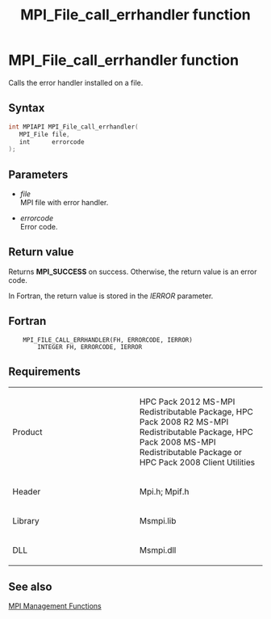 ﻿---
title: MPI_File_call_errhandler function
TOCTitle: MPI_File_call_errhandler function
ms:assetid: 9a05a4b8-ee76-4c16-b5c6-57b744a383c3
ms:mtpsurl: https://msdn.microsoft.com/en-us/library/Dn473304(v=VS.85)
ms:contentKeyID: 59360850
ms.date: 03/28/2018
mtps_version: v=VS.85
f1_keywords:
- mpi/MPI_FILE_CALL_ERRHANDLER
- MPI_FILE_CALL_ERRHANDLER
- mpif/MPI_File_call_errhandler
dev_langs:
- C++
- C
---

# MPI\_File\_call\_errhandler function

Calls the error handler installed on a file.

## Syntax

``` c++
int MPIAPI MPI_File_call_errhandler(
   MPI_File file,
   int      errorcode
);
```

## Parameters

  - *file*  
    MPI file with error handler.

  - *errorcode*  
    Error code.

## Return value

Returns **MPI\_SUCCESS** on success. Otherwise, the return value is an error code.

In Fortran, the return value is stored in the *IERROR* parameter.

## Fortran

``` FORTRAN
    MPI_FILE_CALL_ERRHANDLER(FH, ERRORCODE, IERROR)
        INTEGER FH, ERRORCODE, IERROR
```

## Requirements

<table>
<colgroup>
<col style="width: 50%" />
<col style="width: 50%" />
</colgroup>
<tbody>
<tr class="odd">
<td><p>Product</p></td>
<td><p>HPC Pack 2012 MS-MPI Redistributable Package, HPC Pack 2008 R2 MS-MPI Redistributable Package, HPC Pack 2008 MS-MPI Redistributable Package or HPC Pack 2008 Client Utilities</p></td>
</tr>
<tr class="even">
<td><p>Header</p></td>
<td>Mpi.h;
Mpif.h</td>
</tr>
<tr class="odd">
<td><p>Library</p></td>
<td>Msmpi.lib</td>
</tr>
<tr class="even">
<td><p>DLL</p></td>
<td>Msmpi.dll</td>
</tr>
</tbody>
</table>


## See also

[MPI Management Functions](mpi-management-functions.md)

